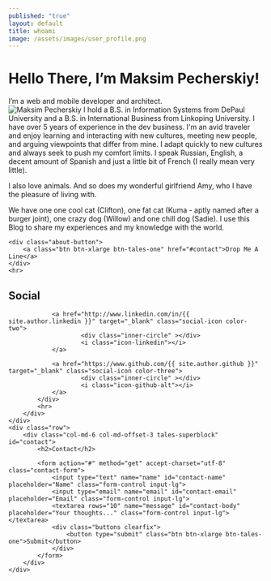 ```yaml
---
published: "true"
layout: default
title: whoami
image: /assets/images/user_profile.png
---
```


<div class="container about">
	<h1>Hello There, I’m <span class="about-bold">Maksim Pecherskiy!</span></h1>
	<span class="about-large">I’m a <span class="about-italic">web and mobile developer</span> and <span class="about-italic">architect</span>. <br> <img src=" {{ page.image }}" alt="Maksim Pecherskiy" class="about-portrait img-responsive posts-collate-img"></span>
	<span class="about-medium">I hold a B.S. in Information Systems from DePaul University and a B.S. in International Business from Linkoping University. I have over 5 years of experience in the dev business. </span> 
<span class = "about-small">I'm an avid traveler and enjoy learning and interacting with new cultures, meeting new people, and arguing viewpoints that differ from mine. I adapt quickly to new cultures and always seek to push my comfort limits. I speak Russian, English, a decent amount of Spanish and just a little bit of French (I really mean very little).

I also love animals. And so does my wonderful girlfriend Amy, who I have the pleasure of living with.

We have one one cool cat (Clifton), one fat cat (Kuma - aptly named after a burger joint), one crazy dog (Willow) and one chill dog (Sadie).
		I use this Blog to share my experiences and my knowledge with the world.</span>

	<div class="about-button">
	    <a class="btn btn-xlarge btn-tales-one" href="#contact">Drop Me A Line</a>
	</div>
    <hr>
</div>
<div class="container">
    <div class="row">
        <div class="col-md-6 col-md-offset-3 tales-superblock">
            <h2>Social</h2>
            <div class="social-icons clearfix">
                <a href="http://www.twitter.com/{{ site.author.twitter }}" target="_blank" class="social-icon color-one">
                        <div class="inner-circle" ></div>
                        <i class="icon-twitter"></i>
                </a>

                <a href="http://www.linkedin.com/in/{{ site.author.linkedin }}" target="_blank" class="social-icon color-two">
                        <div class="inner-circle" ></div>
                        <i class="icon-linkedin"></i>
                </a>    

                <a href="https://www.github.com/{{ site.author.github }}" target="_blank" class="social-icon color-three">
                        <div class="inner-circle" ></div>
                        <i class="icon-github-alt"></i>
                </a>
            </div>
            <hr>
        </div>
    </div>
    <div class="row">
        <div class="col-md-6 col-md-offset-3 tales-superblock" id="contact">
            <h2>Contact</h2>
            
            <form action="#" method="get" accept-charset="utf-8" class="contact-form">
                <input type="text" name="name" id="contact-name" placeholder="Name" class="form-control input-lg">
                <input type="email" name="email" id="contact-email" placeholder="Email" class="form-control input-lg">
                <textarea rows="10" name="message" id="contact-body" placeholder="Your thoughts..." class="form-control input-lg"></textarea>
                <div class="buttons clearfix">
                    <button type="submit" class="btn btn-xlarge btn-tales-one">Submit</button>
                </div>                    
            </form>
        </div>
    </div>        
</div>



